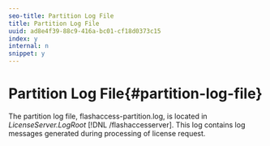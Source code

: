 ```yaml
---
seo-title: Partition Log File
title: Partition Log File
uuid: ad8e4f39-88c9-416a-bc01-cf18d0373c15
index: y
internal: n
snippet: y
---
```


# Partition Log File{#partition-log-file}

The partition log file, flashaccess-partition.log, is located in *LicenseServer.LogRoot* [!DNL /flashaccesserver]. This log contains log messages generated during processing of license request. 
